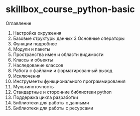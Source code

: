 # skillbox_course_python-basic

Оглавление

1. Настройка окружения
2. Базовые структуры данных
3 Основные операторы
4. Функции подробнее
5. Модули и пакеты
6. Пространства имен и области видимости
7. Классы и объекты
8. Наследование классов
9. Работа с файлами и форматированный вывод
10. Исключения
11. Инструменты функционального программирования
12. Мультипоточность
13. Стандартные и сторонние библиотеки python
14. Поддержка цикла разработки
15. Библиотеки для работы с данными
16. Библиотеки для работы с ресурсами
